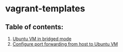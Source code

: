 # vagrant-templates

## Table of contents:

1. [Ubuntu VM in bridged mode](./ubuntu-in-bridge-mode/)
2. [Configure port forwarding from host to Ubuntu VM](./host-to-vm-port-forwarding/)
